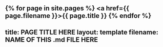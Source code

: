 {% for page in site.pages %}
    <a href={{ page.filename }}>{{ page.title }}</a>
{% endfor %}
---
title: PAGE TITLE HERE
layout: template
filename: NAME OF THIS .md FILE HERE
--- 
